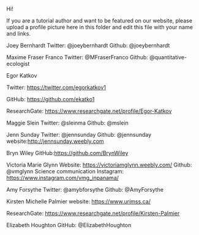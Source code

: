Hi!

If you are a tutorial author and want to be featured on our website, please upload a profile picture here in this folder and edit this file with your name and links.


Joey Bernhardt
Twitter: @joeybernhardt
Github: @joeybernhardt


Maxime Fraser Franco
Twitter: @MFraserFranco
Github: @quantitative-ecologist



Egor Katkov

Twitter: https://twitter.com/egorkatkov1

GitHub: https://github.com/ekatko1

ResearchGate: https://www.researchgate.net/profile/Egor-Katkov


Maggie Slein 
Twitter: @sleinma
Github: @mslein


Jenn Sunday Twitter: @jennsunday Github: @jennsunday website:http://jennsunday.weebly.com

Bryn Wiley
GitHub:https://github.com/BrynWiley


Victoria Marie Glynn
Website: https://victoriamglynn.weebly.com/
Github: @vmglynn
Science communication Instagram: https://www.instagram.com/vmg_inpanama/


Amy Forsythe
Twitter: @amybforsythe
Github: @AmyForsythe

Kirsten Michelle Palmier
website: https://www.urimss.ca/

ResearchGate: https://www.researchgate.net/profile/Kirsten-Palmier

Elizabeth Houghton
GitHub: @ElizabethHoughton
